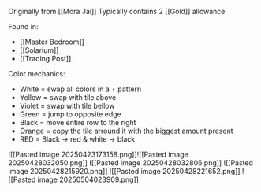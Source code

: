 
Originally from [[Mora Jai]]
Typically contains 2 [[Gold]] allowance

Found in:
- [[Master Bedroom]]
- [[Solarium]]
- [[Trading Post]]

Color mechanics:
- White = swap all colors in a + pattern
- Yellow = swap with tile above
- Violet = swap with tile bellow
- Green = jump to opposite edge
- Black = move entire row to the right
- Orange = copy the tile arround it with the biggest amount present
- RED = Black -> red & white -> black

![[Pasted image 20250423173158.png]]![[Pasted image 20250428032050.png]]
![[Pasted image 20250428032806.png]]
![[Pasted image 20250428215920.png]]
![[Pasted image 20250428221652.png]]
![[Pasted image 20250504023909.png]]
